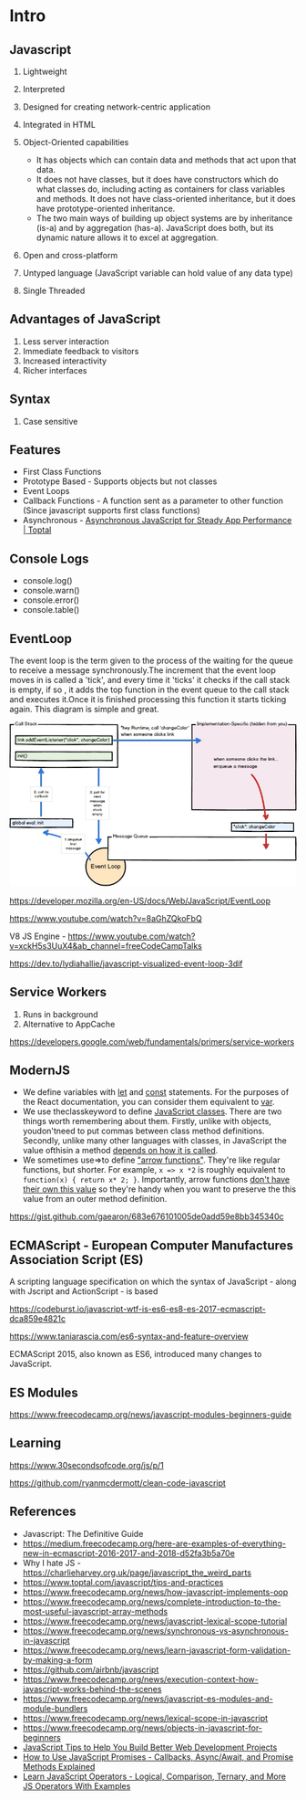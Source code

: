 # Intro

## Javascript

1. Lightweight
2. Interpreted
3. Designed for creating network-centric application
4. Integrated in HTML
5. Object-Oriented capabilities

   - It has objects which can contain data and methods that act upon that data.
   - It does not have classes, but it does have constructors which do what classes do, including acting as containers for class variables and methods. It does not have class-oriented inheritance, but it does have prototype-oriented inheritance.
   - The two main ways of building up object systems are by inheritance (is-a) and by aggregation (has-a). JavaScript does both, but its dynamic nature allows it to excel at aggregation.

6. Open and cross-platform
7. Untyped language (JavaScript variable can hold value of any data type)
8. Single Threaded

## Advantages of JavaScript

1. Less server interaction
2. Immediate feedback to visitors
3. Increased interactivity
4. Richer interfaces

## Syntax

1. Case sensitive

## Features

- First Class Functions
- Prototype Based - Supports objects but not classes
- Event Loops
- Callback Functions - A function sent as a parameter to other function (Since javascript supports first class functions)
- Asynchronous - [Asynchronous JavaScript for Steady App Performance | Toptal](https://www.toptal.com/javascript/asynchronous-javascript-programming)

## Console Logs

- console.log()
- console.warn()
- console.error()
- console.table()

## EventLoop

The event loop is the term given to the process of the waiting for the queue to receive a message synchronously.The increment that the event loop moves in is called a 'tick', and every time it 'ticks' it checks if the call stack is empty, if so , it adds the top function in the event queue to the call stack and executes it.Once it is finished processing this function it starts ticking again. This diagram is simple and great.

![image](../../media/js-Intro-image1.jpg)

https://developer.mozilla.org/en-US/docs/Web/JavaScript/EventLoop

https://www.youtube.com/watch?v=8aGhZQkoFbQ

V8 JS Engine - https://www.youtube.com/watch?v=xckH5s3UuX4&ab_channel=freeCodeCampTalks

https://dev.to/lydiahallie/javascript-visualized-event-loop-3dif

## Service Workers

1. Runs in background
2. Alternative to AppCache

https://developers.google.com/web/fundamentals/primers/service-workers

## ModernJS

- We define variables with [let](https://developer.mozilla.org/en-US/docs/Web/JavaScript/Reference/Statements/let) and [const](https://developer.mozilla.org/en-US/docs/Web/JavaScript/Reference/Statements/const) statements. For the purposes of the React documentation, you can consider them equivalent to [var](https://developer.mozilla.org/en-US/docs/Web/JavaScript/Reference/Statements/var).
- We use theclasskeyword to define [JavaScript classes](https://developer.mozilla.org/en-US/docs/Web/JavaScript/Reference/Classes). There are two things worth remembering about them. Firstly, unlike with objects, youdon'tneed to put commas between class method definitions. Secondly, unlike many other languages with classes, in JavaScript the value ofthisin a method [depends on how it is called](https://developer.mozilla.org/en-US/docs/Web/JavaScript/Reference/Classes#Boxing_with_prototype_and_static_methods).
- We sometimes use=>to define ["arrow functions"](https://developer.mozilla.org/en-US/docs/Web/JavaScript/Reference/Functions/Arrow_functions). They're like regular functions, but shorter. For example, `x => x *2` is roughly equivalent to `function(x) { return x* 2; }`. Importantly, arrow functions [don't have their own this value](https://developer.mozilla.org/en-US/docs/Web/JavaScript/Reference/Functions/Arrow_functions#No_separate_this) so they're handy when you want to preserve the this value from an outer method definition.

https://gist.github.com/gaearon/683e676101005de0add59e8bb345340c

## ECMAScript - European Computer Manufactures Association Script (ES)

A scripting language specification on which the syntax of JavaScript - along with Jscript and ActionScript - is based

https://codeburst.io/javascript-wtf-is-es6-es8-es-2017-ecmascript-dca859e4821c

https://www.taniarascia.com/es6-syntax-and-feature-overview

ECMAScript 2015, also known as ES6, introduced many changes to JavaScript.

## ES Modules

https://www.freecodecamp.org/news/javascript-modules-beginners-guide

## Learning

https://www.30secondsofcode.org/js/p/1

https://github.com/ryanmcdermott/clean-code-javascript

## References

- Javascript: The Definitive Guide
- https://medium.freecodecamp.org/here-are-examples-of-everything-new-in-ecmascript-2016-2017-and-2018-d52fa3b5a70e
- Why I hate JS - https://charlieharvey.org.uk/page/javascript_the_weird_parts
- https://www.toptal.com/javascript/tips-and-practices
- https://www.freecodecamp.org/news/how-javascript-implements-oop
- https://www.freecodecamp.org/news/complete-introduction-to-the-most-useful-javascript-array-methods
- https://www.freecodecamp.org/news/javascript-lexical-scope-tutorial
- https://www.freecodecamp.org/news/synchronous-vs-asynchronous-in-javascript
- https://www.freecodecamp.org/news/learn-javascript-form-validation-by-making-a-form
- https://github.com/airbnb/javascript
- https://www.freecodecamp.org/news/execution-context-how-javascript-works-behind-the-scenes
- https://www.freecodecamp.org/news/javascript-es-modules-and-module-bundlers
- https://www.freecodecamp.org/news/lexical-scope-in-javascript
- https://www.freecodecamp.org/news/objects-in-javascript-for-beginners
- [JavaScript Tips to Help You Build Better Web Development Projects](https://www.freecodecamp.org/news/javascript-tips-for-better-web-dev-projects/)
- [How to Use JavaScript Promises - Callbacks, Async/Await, and Promise Methods Explained](https://www.freecodecamp.org/news/javascript-promises-async-await-and-promise-methods/)
- [Learn JavaScript Operators - Logical, Comparison, Ternary, and More JS Operators With Examples](https://www.freecodecamp.org/news/javascript-operators/)
